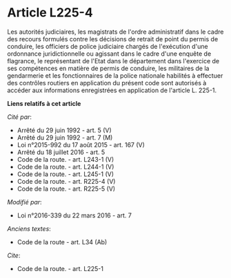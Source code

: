 # Article L225-4

Les autorités judiciaires, les magistrats de l'ordre administratif dans le cadre des recours formulés contre les décisions de
retrait de point du permis de conduire, les officiers de police judiciaire chargés de l'exécution d'une ordonnance
juridictionnelle ou agissant dans le cadre d'une enquête de flagrance, le représentant de l'Etat dans le département dans
l'exercice de ses compétences en matière de permis de conduire, les militaires de la gendarmerie et les fonctionnaires de la
police nationale habilités à effectuer des contrôles routiers en application du présent code sont autorisés à accéder aux
informations enregistrées en application de l'article L. 225-1.

**Liens relatifs à cet article**

_Cité par_:

  - Arrêté du 29 juin 1992 - art. 5 (V)
  - Arrêté du 29 juin 1992 - art. 7 (M)
  - Loi n°2015-992 du 17 août 2015 - art. 167 (V)
  - Arrêté du 18 juillet 2016 - art. 5
  - Code de la route. - art. L243-1 (V)
  - Code de la route. - art. L244-1 (V)
  - Code de la route. - art. L245-1 (V)
  - Code de la route. - art. R225-4 (V)
  - Code de la route. - art. R225-5 (V)

_Modifié par_:

  - Loi n°2016-339 du 22 mars 2016 - art. 7

_Anciens textes_:

  - Code de la route - art. L34 (Ab)

_Cite_:

  - Code de la route. - art. L225-1
